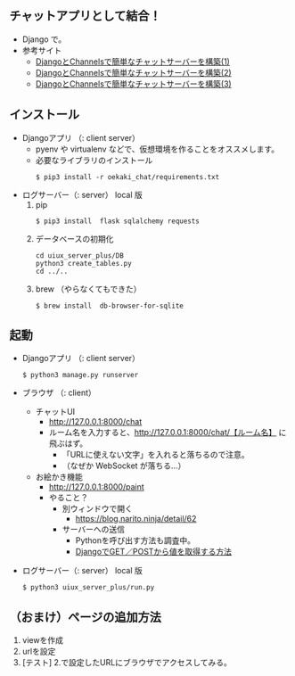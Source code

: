## チャットアプリとして結合！
- Django で。
- 参考サイト
  - [DjangoとChannelsで簡単なチャットサーバーを構築(1)](https://blog.fantom.co.jp/2019/06/22/build-a-simple-chat-server-with-django-and-channels-1/)
  - [DjangoとChannelsで簡単なチャットサーバーを構築(2)](https://blog.fantom.co.jp/2019/06/25/build-a-simple-chat-server-with-django-and-channels-2/)
  - [DjangoとChannelsで簡単なチャットサーバーを構築(3)](https://blog.fantom.co.jp/?s=DjangoとChannelsで簡単なチャットサーバーを構築)

## インストール
- Djangoアプリ （: client server）
  - pyenv や virtualenv などで、仮想環境を作ることをオススメします。
  - 必要なライブラリのインストール
      ```
      $ pip3 install -r oekaki_chat/requirements.txt
      ```
- ログサーバー（: server） local 版
  1. pip
      ```
      $ pip3 install  flask sqlalchemy requests
      ```
  2. データベースの初期化
      ```
      cd uiux_server_plus/DB
      python3 create_tables.py
      cd ../..
      ```
  3. brew （やらなくてもできた）
      ```
      $ brew install  db-browser-for-sqlite
      ```


## 起動
- Djangoアプリ （: client server）
    ```
    $ python3 manage.py runserver
    ```
- ブラウザ （: client）
  - チャットUI
    - http://127.0.0.1:8000/chat
    - ルーム名を入力すると、http://127.0.0.1:8000/chat/【ルーム名】 に飛ぶはず。
      - 「URLに使えない文字」を入れると落ちるので注意。
      - （なぜか WebSocket が落ちる...）
  - お絵かき機能
    - http://127.0.0.1:8000/paint
    - やること？
      - 別ウィンドウで開く
        - https://blog.narito.ninja/detail/62
      - サーバーへの送信
        - Pythonを呼び出す方法も調査中。
        - [DjangoでGET／POSTから値を取得する方法](https://intellectual-curiosity.tokyo/2019/02/27/DjangoでGET／POSTから値を取得する方法)

- ログサーバー（: server） local 版
    ```
    $ python3 uiux_server_plus/run.py
    ```




## （おまけ）ページの追加方法
1. viewを作成
2. urlを設定
3. [テスト] 2.で設定したURLにブラウザでアクセスしてみる。


